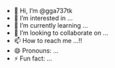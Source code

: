 - 👋 Hi, I’m @gga737tk
- 👀 I’m interested in ...
- 🌱 I’m currently learning ...
- 💞️ I’m looking to collaborate on ...
- 📫 How to reach me ...!!
- 😄 Pronouns: ...
- ⚡ Fun fact: ...

<!---
gga737tk/gga737tk is a ✨ special ✨ repository because its `README.md` (this file) appears on your GitHub profile.
You can click the Preview link to take a look at your changes.
--->
